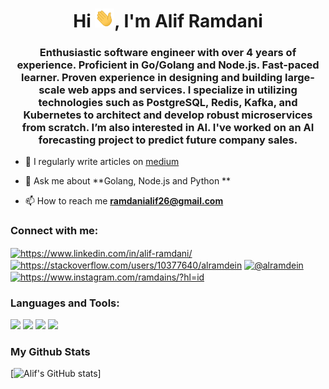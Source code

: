 <h1 align="center">Hi <img src="https://github.com/krobus00/krobus00/blob/master/assets/wave.gif?raw=true" height="30">, I'm Alif Ramdani</h1>
<h3 align="center">Enthusiastic software engineer with over 4 years of experience. Proficient in Go/Golang and Node.js. Fast-paced learner. Proven experience in designing and building large-scale web apps and services. I specialize in utilizing technologies such as PostgreSQL, Redis, Kafka, and Kubernetes to architect and develop robust microservices from scratch. I’m also interested in AI. I've worked on an AI forecasting project to predict future company sales.</h3>

- 📝 I regularly write articles on [medium](https://medium.com/@alramdein)

- 💬 Ask me about **Golang, Node.js and Python **

- 📫 How to reach me **ramdanialif26@gmail.com**

<h3 align="left">Connect with me:</h3>
<p align="left">
<a href="https://www.linkedin.com/in/alif-ramdani/" target="blank"><img align="center" src="https://raw.githubusercontent.com/rahuldkjain/github-profile-readme-generator/master/src/images/icons/Social/linked-in-alt.svg" alt="https://www.linkedin.com/in/alif-ramdani/" height="30" width="40" /></a>
<a href="https://stackoverflow.com/users/10377640/alramdein" target="blank"><img align="center" src="https://raw.githubusercontent.com/rahuldkjain/github-profile-readme-generator/master/src/images/icons/Social/stack-overflow.svg" alt="https://stackoverflow.com/users/10377640/alramdein" height="30" width="40" /></a>
<a href="https://medium.com/@alramdein" target="blank"><img align="center" src="https://raw.githubusercontent.com/rahuldkjain/github-profile-readme-generator/master/src/images/icons/Social/medium.svg" alt="@alramdein" height="30" width="40" /></a>
<a href="https://www.instagram.com/ramdains/?hl=id" target="blank"><img align="center" src="https://raw.githubusercontent.com/rahuldkjain/github-profile-readme-generator/master/src/images/icons/Social/instagram.svg" alt="https://www.instagram.com/ramdains/?hl=id" height="30" width="40" /></a>
</p>

<h3 align="left">Languages and Tools:</h3>

![](https://img.shields.io/badge/Code-JavaScript-informational?style=flat&logo=javascript)
![](https://img.shields.io/badge/Code-Python-informational?style=flat&logo=python)
![](https://img.shields.io/badge/Code-Java-informational?style=flat&logo=java)
![](https://img.shields.io/badge/Code-Golang-informational?style=flat&logo=go)

### My Github Stats

[![Alif's GitHub stats](https://github-readme-stats.vercel.app/api?username=alramdein&count_private=true&show_icons=true&theme=tokyonight)]
